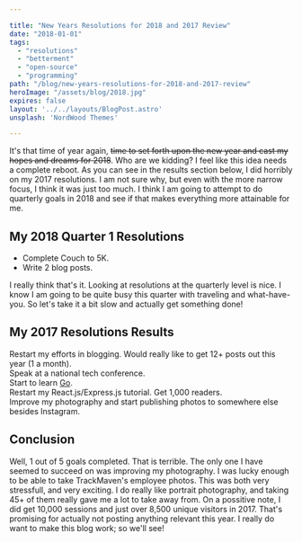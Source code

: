 ```yaml
---

title: "New Years Resolutions for 2018 and 2017 Review"
date: "2018-01-01"
tags:
  - "resolutions"
  - "betterment"
  - "open-source"
  - "programming"
path: "/blog/new-years-resolutions-for-2018-and-2017-review"
heroImage: "/assets/blog/2018.jpg"
expires: false
layout: '../../layouts/BlogPost.astro'
unsplash: 'NordWood Themes'

---
```


It's that time of year again, <strike>time to set forth upon the new year and cast my hopes and dreams for 2018</strike>. Who are we kidding? I feel like this idea needs a complete reboot. As you can see in the results section below, I did horribly on my 2017 resolutions. I am not sure why, but even with the more narrow focus, I think it was just too much. I think I am going to attempt to do quarterly goals in 2018 and see if that makes everything more attainable for me.

## My 2018 Quarter 1 Resolutions

* Complete Couch to 5K.
* Write 2 blog posts.

I really think that's it. Looking at resolutions at the quarterly level is nice. I know I am going to be quite busy this quarter with traveling and what-have-you. So let's take it a bit slow and actually get something done!

## My 2017 Resolutions Results

<span class="text-danger"><i class="fa fa-times fa-fw"></i>  Restart my efforts in blogging. Would really like to get 12+ posts out this year (1 a month).</span><br />
<span class="text-danger"><i class="fa fa-times fa-fw"></i>  Speak at a national tech conference.</span><br />
<span class="text-danger"><i class="fa fa-times fa-fw"></i>  Start to learn [Go](https://golang.org/).</span><br />
<span class="text-danger"><i class="fa fa-times fa-fw"></i>  Restart my React.js/Express.js tutorial. Get 1,000 readers.</span><br />
<span class="text-success"><i class="fas fa-check fa-fw"></i> Improve my photography and start publishing photos to somewhere else besides Instagram.</span><br />

## Conclusion

Well, 1 out of 5 goals completed. That is terrible. The only one I have seemed to succeed on was improving my photography. I was lucky enough to be able to take TrackMaven's employee photos. This was both very stressfull, and very exciting. I do really like portrait photography, and taking 45+ of them really gave me a lot to take away from. On a possitive note, I did get 10,000 sessions and just over 8,500 unique visitors in 2017. That's promising for actually not posting anything relevant this year. I really do want to make this blog work; so we'll see!
